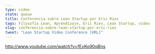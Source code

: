 ```yaml
---
type: video
state: queue
title: Conferencia sobre Lean Startup por Eric Ries
tags: Filosofía Lean, Aprendizaje, Eric Ries, Lean Startup, video
slug: conferencia-sobre-lean-startup-por-eric-ries
tweet: "Lean Startup Video Conference [URL]"
---
```


http://www.youtube.com/watch?v=fEvKo90qBns